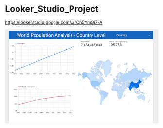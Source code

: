 # Looker_Studio_Project

https://lookerstudio.google.com/s/rCh5YmOi7-A

![World Population Analysis From 2005 to 2014, Using Looker](https://github.com/DataNaija/Looker_Studio_Projects/blob/main/World_Population.png)
